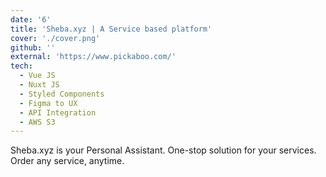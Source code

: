 ```yaml
---
date: '6'
title: 'Sheba.xyz | A Service based platform'
cover: './cover.png'
github: ''
external: 'https://www.pickaboo.com/'
tech:
  - Vue JS
  - Nuxt JS
  - Styled Components
  - Figma to UX
  - API Integration
  - AWS S3
---
```


Sheba.xyz is your Personal Assistant. One-stop solution for your services. Order any service, anytime.
